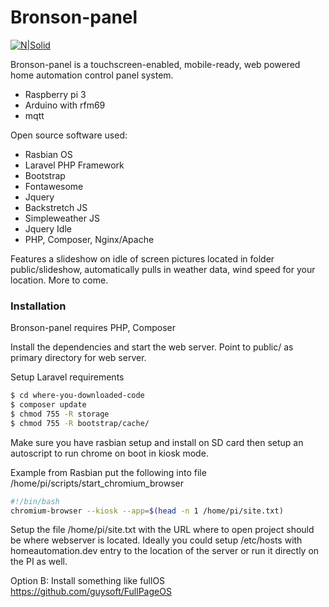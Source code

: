 # Bronson-panel

[![N|Solid](https://cldup.com/dTxpPi9lDf.thumb.png)](https://nodesource.com/products/nsolid)

Bronson-panel is a touchscreen-enabled, mobile-ready, web powered home automation control panel system. 

  - Raspberry pi 3
  - Arduino with rfm69
  - mqtt

Open source software used:
  - Rasbian OS
  - Laravel PHP Framework
  - Bootstrap
  - Fontawesome
  - Jquery
  - Backstretch JS
  - Simpleweather JS
  - Jquery Idle
  - PHP, Composer, Nginx/Apache
  

Features a slideshow on idle of screen pictures located in folder public/slideshow, automatically pulls in weather data, wind speed for your location. More to come.
 


### Installation

Bronson-panel requires PHP, Composer

Install the dependencies and start the web server. Point to public/ as primary directory for web server.

Setup Laravel requirements
```sh
$ cd where-you-downloaded-code
$ composer update
$ chmod 755 -R storage
$ chmod 755 -R bootstrap/cache/
```

Make sure you have rasbian setup and install on SD card then setup an autoscript to run chrome on boot in kiosk mode. 

Example from Rasbian
put the following into file /home/pi/scripts/start_chromium_browser
```sh
#!/bin/bash
chromium-browser --kiosk --app=$(head -n 1 /home/pi/site.txt)
```
Setup the file /home/pi/site.txt with the URL where to open project should be where webserver is located. Ideally you could setup /etc/hosts with homeautomation.dev entry to the location of the server or run it directly on the PI as well.

Option B:
Install something like fullOS
https://github.com/guysoft/FullPageOS


